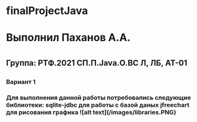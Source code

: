 # finalProjectJava
<h1>Выполнил Паханов А.А. <h1>
<h2>Группа: РТФ.2021 СП.П.Java.О.ВС Л, ЛБ, АТ-01<h2>
<h3>Вариант 1<h3>
Для выполнения данной работы потребовались следующие библиотеки:
sqlite-jdbc для работы с базой даных
jfreechart для рисования графика
![alt text](/images/libraries.PNG)
